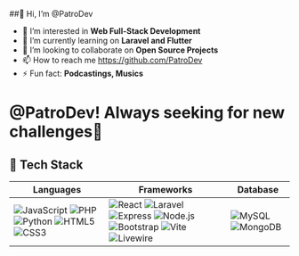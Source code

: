  ##👋 Hi, I’m @PatroDev
- 👀 I’m interested in **Web Full-Stack Development**
- 🌱 I’m currently learning on **Laravel and Flutter**
- 💞️ I’m looking to collaborate on **Open Source Projects**
- 📫 How to reach me https://github.com/PatroDev
- ⚡ Fun fact: **Podcastings, Musics**

<!---
PatroDev/PatroDev is a ✨ special ✨ repository because its `README.md` (this file) appears on your GitHub profile.
You can click the Preview link to take a look at your changes.
--->

 <h1>@PatroDev! Always seeking for new challenges🎯</h1>

## 🚀 Tech Stack  

| Languages | Frameworks | Database |
|---------|----------|----------------|
| ![JavaScript](https://img.shields.io/badge/JavaScript-F7DF1E?style=for-the-badge&logo=javascript&logoColor=black) ![PHP](https://img.shields.io/badge/PHP-777BB4?style=for-the-badge&logo=php&logoColor=white) ![Python](https://img.shields.io/badge/Python-3776AB?style=for-the-badge&logo=python&logoColor=white) ![HTML5](https://img.shields.io/badge/HTML5-E34F26?style=for-the-badge&logo=html5&logoColor=white) ![CSS3](https://img.shields.io/badge/CSS3-1572B6?style=for-the-badge&logo=css3&logoColor=white) | ![React](https://img.shields.io/badge/React-61DAFB?style=for-the-badge&logo=react&logoColor=black) ![Laravel](https://img.shields.io/badge/Laravel-FF2D20?style=for-the-badge&logo=laravel&logoColor=white) ![Express](https://img.shields.io/badge/Express-000000?style=for-the-badge&logo=express&logoColor=white) ![Node.js](https://img.shields.io/badge/Node.js-339933?style=for-the-badge&logo=node.js&logoColor=white) ![Bootstrap](https://img.shields.io/badge/Bootstrap-7952B3?style=for-the-badge&logo=bootstrap&logoColor=white) ![Vite](https://img.shields.io/badge/Vite-646CFF?style=for-the-badge&logo=vite&logoColor=white) ![Livewire](https://img.shields.io/badge/Livewire-4E56A6?style=for-the-badge&logo=livewire&logoColor=white) | ![MySQL](https://img.shields.io/badge/MySQL-4479A1?style=for-the-badge&logo=mysql&logoColor=white) ![MongoDB](https://img.shields.io/badge/MongoDB-47A248?style=for-the-badge&logo=mongodb&logoColor=white) |
